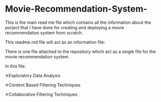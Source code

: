 # Movie-Recommendation-System-

This is the main read me file which contains all the information about the porject that I have done for creating and deploying a movie recommendation system from scratch. 

This readme.md file will act as an information file:

There is one file attached to the repository which act as a single file for the movie recommendation system. 

In this file:

✳Exploratory Data Analysis 

✳Content Based Filtering Techniques 

✳Collaborative Filtering Techniques 

